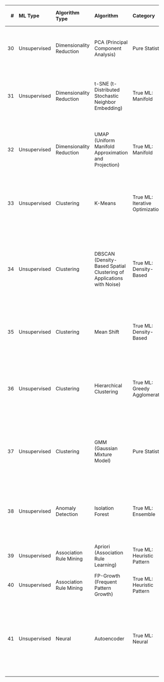 |   # | ML Type      | Algorithm Type           | Algorithm                                                            | Category                        | Category Rationale                                                | Real-World Use Case                                        | Input → Output          | Assumptions                                  | Strengths                                  | Weaknesses                               | Equation                        | Dependent variable(s)   | Independent variable(s)   | Model Parameters               | Hyperparameters               | Evaluation Metrics                                                                                                                                 | Overfitting Risk   | Underfitting Risk      | Interpretability   | Scalability   | Training Time Complexity   | Python Import                                       | Historical Origin                 |
|----:|:-------------|:-------------------------|:---------------------------------------------------------------------|:--------------------------------|:------------------------------------------------------------------|:-----------------------------------------------------------|:------------------------|:---------------------------------------------|:-------------------------------------------|:-----------------------------------------|:--------------------------------|:------------------------|:--------------------------|:-------------------------------|:------------------------------|:---------------------------------------------------------------------------------------------------------------------------------------------------|:-------------------|:-----------------------|:-------------------|:--------------|:---------------------------|:----------------------------------------------------|:----------------------------------|
|  30 | Unsupervised | Dimensionality Reduction | PCA (Principal Component Analysis)                                   | Pure Statistics                 | Eigen-decomposition of covariance matrix to maximize variance     | Reduce gene expression data to top 2 PCs for visualization | Data → Components       | Linearity, orthogonality, uncorrelated noise | Max variance, optimal linear, fast         | Only linear, sensitive to scale          | X = T Pᵀ + E                    | None                    | X ∈ ℝⁿˣᵖ                  | P (principal axes), T (scores) | n_components                  | Explained Variance Ratio, Reconstruction Error, Cumulative Variance Explained                                                                      | Low                | High (if non-linear)   | ★★★★★              | ★★★★★         | O(min(n,p)³)               | from sklearn.decomposition import PCA               | Pearson, 1901                     |
|  31 | Unsupervised | Dimensionality Reduction | t-SNE (t-Distributed Stochastic Neighbor Embedding)                  | True ML: Manifold               | Minimizes KL divergence between high-dim and low-dim similarities | Visualize 1000-dimensional word embeddings                 | Points → 2D map         | Local structure preserved, manifold          | Stunning 2D/3D plots, reveals clusters     | Slow, stochastic, not for new data       | min KL(P ‖ Q)                   | None                    | X                         | Embedding Y ∈ ℝⁿˣ²             | perplexity, learning_rate     | Perplexity, KL-Divergence, Visual Inspection (Cluster Separation, Local vs Global Structure)                                                       | N/A                | N/A                    | ★★☆☆☆              | ★☆☆☆☆         | O(n²)                      | from sklearn.manifold import TSNE                   | van der Maaten & Hinton, 2008     |
|  32 | Unsupervised | Dimensionality Reduction | UMAP (Uniform Manifold Approximation and Projection)                 | True ML: Manifold               | Preserves fuzzy topological structure via cross-entropy           | Visualize single-cell RNA-seq clusters                     | Points → Embedding      | Topological structure                        | Fast, scalable, preserves global structure | Less theoretical grounding               | min CE(p ‖ q)                   | None                    | X                         | Embedding Y                    | n_neighbors, min_dist         | Perplexity, Visual Inspection (Cluster Separation, Local vs Global Structure), Trustworthiness, Continuity                                         | N/A                | N/A                    | ★★★☆☆              | ★★★★☆         | O(n log n)                 | import umap                                         | McInnes, Healy & Melville, 2018   |
|  33 | Unsupervised | Clustering               | K-Means                                                              | True ML: Iterative Optimization | Lloyd’s algorithm: minimize within-cluster variance               | Segment retail customers by purchase behavior              | Customers → Segment     | Spherical, equal variance clusters           | Fast, scalable, simple                     | Sensitive to init, fails on non-convex   | min Σ‖xᵢ − μₖ‖²                 | None                    | X                         | μ₁, …, μₖ (centroids)          | k, init                       | Silhouette Score, Davies-Bouldin Index, Inertia (Within-cluster Sum of Squares), Visual Inspection (Cluster Shape)                                 | Low                | High (wrong k)         | ★★★☆☆              | ★★★★★         | O(n k i)                   | from sklearn.cluster import KMeans                  | Lloyd, 1957                       |
|  34 | Unsupervised | Clustering               | DBSCAN (Density-Based Spatial Clustering of Applications with Noise) | True ML: Density-Based          | Core points + ε-neighborhood + MinPts                             | Detect traffic jams from GPS traces                        | GPS points → Clusters   | Density-connected regions                    | No K, handles noise, arbitrary shape       | Sensitive to ε, fails in varying density | Core(i): |N_ε(xᵢ)| ≥ MinPts     | None                    | X                         | Labels (core, border, noise)   | eps, min_samples              | Silhouette Score, Davies-Bouldin Index, Number of Noise Points, Visual Inspection (Cluster Density and Shape)                                      | Low                | Low                    | ★★★★☆              | ★★☆☆☆         | O(n log n) with index      | from sklearn.cluster import DBSCAN                  | Ester, Kriegel, Sander & Xu, 1996 |
|  35 | Unsupervised | Clustering               | Mean Shift                                                           | True ML: Density-Based          | Iterative shift to mode of kernel density                         | Image segmentation (color clustering)                      | Pixels → Segments       | Smooth density, bandwidth                    | No K, finds arbitrary modes                | Slow, bandwidth critical                 | m(x) = (Σ wᵢ xᵢ) / (Σ wᵢ)       | None                    | X                         | Modes (cluster centers)        | bandwidth                     | Silhouette Score, Cluster Count, Visual Inspection (Cluster Location and Spread)                                                                   | Low                | High (wrong bandwidth) | ★★★☆☆              | ★☆☆☆☆         | O(n²)                      | from sklearn.cluster import MeanShift               | Fukunaga & Hostetler, 1975        |
|  36 | Unsupervised | Clustering               | Hierarchical Clustering                                              | True ML: Greedy Agglomerative   | Bottom-up merging using linkage                                   | Build evolutionary tree from DNA                           | Species → Taxonomy      | None                                         | No K needed, visual dendrogram             | O(n³), not scalable                      | d(Cᵢ,Cⱼ) = linkage              | None                    | X                         | Dendrogram (merge order)       | linkage, distance             | Cophenetic Correlation Coefficient, Silhouette Score, Dendrogram Visual Inspection (Cluster Structure and Hierarchy)                               | Low                | Low                    | ★★★★☆              | ★★☆☆☆         | O(n³)                      | from sklearn.cluster import AgglomerativeClustering | Ward, 1963                        |
|  37 | Unsupervised | Clustering               | GMM (Gaussian Mixture Model)                                         | Pure Statistics                 | EM for mixture of Gaussians                                       | Speaker diarization in meetings                            | Audio → Speaker         | Data from Gaussian mixture                   | Soft clustering, probabilistic             | Local minima, needs init                 | p(x) = Σ πₖ N(x|μₖ,Σₖ)          | None                    | X                         | πₖ, μₖ, Σₖ                     | n_components, covariance_type | Log-Likelihood, AIC, BIC, Silhouette Score, Visual Inspection (Elliptical Cluster Fit)                                                             | Medium             | High (wrong k)         | ★★★★☆              | ★★★☆☆         | O(n k p² i)                | from sklearn.mixture import GaussianMixture         | Dempster, Laird & Rubin, 1977     |
|  38 | Unsupervised | Anomaly Detection        | Isolation Forest                                                     | True ML: Ensemble               | Random partitioning isolates anomalies faster                     | Detect credit card fraud                                   | Transactions → Fraud?   | Anomalies are few and different              | Fast, scalable, no distance                | Less sensitive to scale                  | path length h(x)                | None                    | X                         | Trees, average path            | n_estimators, contamination   | Anomaly Score (Path Length), ROC-AUC / Precision-Recall (if labels available), Visual Inspection (Outlier Distribution)                            | Low                | Low                    | ★★★☆☆              | ★★★★★         | O(T n log n)               | from sklearn.ensemble import IsolationForest        | Liu, Ting & Zhou, 2008            |
|  39 | Unsupervised | Association Rule Mining  | Apriori (Association Rule Learning)                                  | True ML: Heuristic Pattern      | Candidate generation + pruning by support                         | Recommend products in supermarket                          | Cart → "Bread → Butter" | Frequent co-occurrence                       | Efficient pruning, interpretable           | Memory-heavy for dense data              | support(A→B) = P(A∪B)           | None                    | Transactions              | Frequent itemsets, rules       | min_support, min_confidence   | Support, Confidence, Lift, Leverage, Conviction                                                                                                    | Low                | Low                    | ★★★★☆              | ★★★☆☆         | O(2^d) worst-case          | from mlxtend.frequent_patterns import apriori       | Agrawal & Srikant, 1994           |
|  40 | Unsupervised | Association Rule Mining  | FP-Growth (Frequent Pattern Growth)                                  | True ML: Heuristic Pattern      | FP-tree + recursive mining                                        | Mine large transaction databases                           | Cart → "Diaper → Beer"  | Frequent patterns                            | No candidate sets, faster than A-priori    | Complex tree structure                   | support via conditional FP-tree | None                    | Transactions              | FP-tree, conditional patterns  | min_support                   | Support, Confidence, Lift, Execution Time, Memory Efficiency                                                                                       | Low                | Low                    | ★★★☆☆              | ★★★★☆         | O(n)                       | from mlxtend.frequent_patterns import fpgrowth      | Han, Pei & Yin, 2000              |
|  41 | Unsupervised | Neural                   | Autoencoder                                                          | True ML: Neural                 | Minimize reconstruction error                                     | Denoise handwritten digits                                 | Image → Latent          | Manifold structure                           | Non-linear dim reduction, feature learning | Black box, needs GPU                     | x̂ = dec(enc(x))                 | None                    | X                         | Encoder/decoder weights        | latent_dim, layers            | Reconstruction Error (MSE, MAE), Latent Space Visualization (Cluster Separation), Anomaly Score (via Error Threshold), Trustworthiness, Continuity | High               | Low                    | ★★☆☆☆              | ★★★☆☆         | O(n d i)                   | from tensorflow.keras import layers                 | Hinton & Salakhutdinov, 2006      |